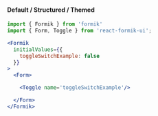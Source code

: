 #### Default / Structured / Themed

```jsx
import { Formik } from 'formik'
import { Form, Toggle } from 'react-formik-ui';

<Formik
  initialValues={{
    toggleSwitchExample: false
  }}
>
  <Form>

    <Toggle name='toggleSwitchExample'/>

  </Form>
</Formik>
```
